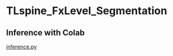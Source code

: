 # TLspine_FxLevel_Segmentation

## Inference with Colab
[inference.py](https://colab.research.google.com/github/SoyoungLee8/TLspine_FxLevel_Segmentation/blob/main/notebook/inference.ipynb)
